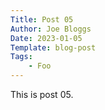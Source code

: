 ```yaml
---
Title: Post 05
Author: Joe Bloggs
Date: 2023-01-05
Template: blog-post
Tags:
    - Foo
---
```


This is post 05.

